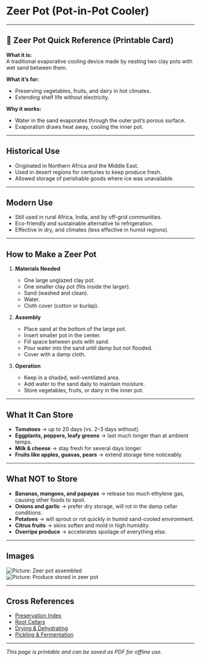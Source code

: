 # Zeer Pot (Pot-in-Pot Cooler)

---

## 📜 Zeer Pot Quick Reference (Printable Card)

**What it is:**  
A traditional evaporative cooling device made by nesting two clay pots with wet sand between them.  

**What it’s for:**  
- Preserving vegetables, fruits, and dairy in hot climates.  
- Extending shelf life without electricity.  

**Why it works:**  
- Water in the sand evaporates through the outer pot’s porous surface.  
- Evaporation draws heat away, cooling the inner pot.  

---

## Historical Use  

- Originated in Northern Africa and the Middle East.  
- Used in desert regions for centuries to keep produce fresh.  
- Allowed storage of perishable goods where ice was unavailable.  

---

## Modern Use  

- Still used in rural Africa, India, and by off-grid communities.  
- Eco-friendly and sustainable alternative to refrigeration.  
- Effective in dry, arid climates (less effective in humid regions).  

---

## How to Make a Zeer Pot  

1. **Materials Needed**  
   - One large unglazed clay pot.  
   - One smaller clay pot (fits inside the larger).  
   - Sand (washed and clean).  
   - Water.  
   - Cloth cover (cotton or burlap).  

2. **Assembly**  
   - Place sand at the bottom of the large pot.  
   - Insert smaller pot in the center.  
   - Fill space between pots with sand.  
   - Pour water into the sand until damp but not flooded.  
   - Cover with a damp cloth.  

3. **Operation**  
   - Keep in a shaded, well-ventilated area.  
   - Add water to the sand daily to maintain moisture.  
   - Store vegetables, fruits, or dairy in the inner pot.  

---

## What It Can Store  

- **Tomatoes** → up to 20 days (vs. 2–3 days without).  
- **Eggplants, peppers, leafy greens** → last much longer than at ambient temps.  
- **Milk & cheese** → stay fresh for several days longer.  
- **Fruits like apples, guavas, pears** → extend storage time noticeably.  

---

## What NOT to Store  

- **Bananas, mangoes, and papayas** → release too much ethylene gas, causing other foods to spoil.  
- **Onions and garlic** → prefer dry storage, will rot in the damp cellar conditions.  
- **Potatoes** → will sprout or rot quickly in humid sand-cooled environment.  
- **Citrus fruits** → skins soften and mold in high humidity.  
- **Overripe produce** → accelerates spoilage of everything else.  

---

## Images  

![Picture: Zeer pot assembled](images/placeholder-zeer-pot.jpg)  
![Picture: Produce stored in zeer pot](images/placeholder-zeer-pot-storage.jpg)  

---

## Cross References  

- [Preservation Index](preservation.md)  
- [Root Cellars](root-cellars.md)  
- [Drying & Dehydrating](drying-dehydrating.md)  
- [Pickling & Fermentation](pickling-fermentation.md)  

---

*This page is printable and can be saved as PDF for offline use.*
